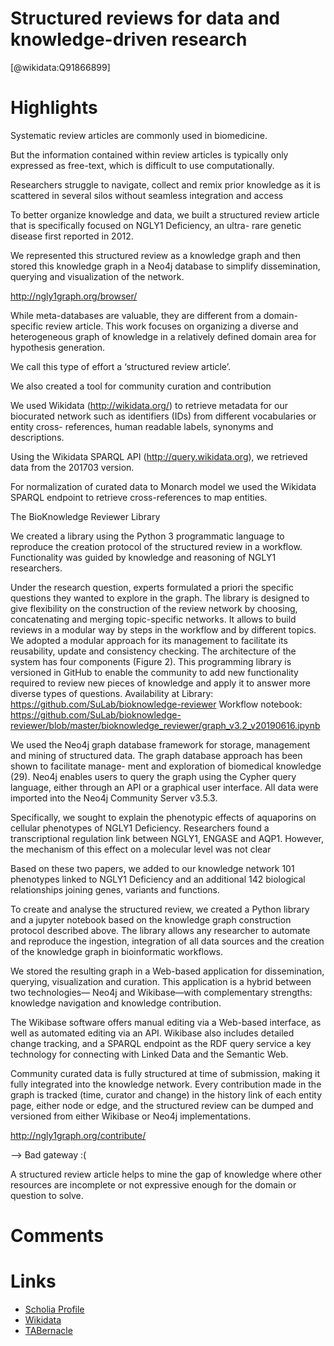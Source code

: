 
Structured reviews for data and knowledge-driven research
=========================================================
  
  [@wikidata:Q91866899]  

# Highlights

Systematic review articles are commonly used in biomedicine.

But the information contained within review articles is typically only expressed as free-text, which is difficult to use computationally.

Researchers struggle to navigate, collect and remix prior knowledge as it is scattered in several silos without seamless integration and access

To better organize knowledge and data, we built a structured review article that is specifically focused on NGLY1 Deficiency, an ultra- rare genetic disease first reported in 2012. 

We represented this structured review as a knowledge graph and then stored this knowledge graph in a Neo4j database to simplify dissemination, querying and visualization of the network.


<!-- Structured reviews are part of the ecosystem of - 1.1.3. Interoperable publication processes: nanopublications 

 Also structured reviews play an interesting role in - 1.3. Knowledge Representation in biology -->


http://ngly1graph.org/browser/

<!-- Nice. -->

While meta-databases are valuable, they are different from a domain-specific review article. This work focuses on organizing a diverse and heterogeneous graph of knowledge in a relatively defined domain area for hypothesis generation. 

We call this type of effort a ‘structured review article’.

We also created a tool for community curation and contribution

We used Wikidata (http://wikidata.org/) to retrieve metadata for our biocurated network such as identifiers (IDs) from different vocabularies or entity cross- references, human readable labels, synonyms and descriptions. 

Using the Wikidata SPARQL API (http://query.wikidata.org), we retrieved data from the 201703 version.

 <!-- Wikidata as a tool in structured reviews - 1.2.4. Wikidata and Knowledge Graphs -->


For normalization of curated data to Monarch model we used the Wikidata SPARQL endpoint to retrieve cross-references to map entities.

The BioKnowledge Reviewer Library 

We created a library using the Python 3 programmatic language to reproduce the creation protocol of the structured review in a workflow. 
Functionality was guided by knowledge and reasoning of NGLY1 researchers. 

Under the research question, experts formulated a priori the specific questions they wanted to explore in the graph. 
The library is designed to give flexibility on the construction of the review network by choosing, concatenating and merging topic-specific networks.
It allows to build reviews in a modular way by steps in the workflow and by different topics. 
We adopted a modular approach for its management to facilitate its reusability, update and consistency checking. 
The architecture of the system has four components (Figure 2).
This programming library is versioned in GitHub to enable the community to add new functionality required to review new pieces of knowledge and apply it to answer more diverse types of questions.
Availability at Library: 
https://github.com/SuLab/bioknowledge-reviewer Workflow notebook: https://github.com/SuLab/bioknowledge-reviewer/blob/master/bioknowledge_reviewer/graph_v3.2_v20190616.ipynb


We used the Neo4j graph database framework for storage, management and mining of structured data. 
The graph database approach has been shown to facilitate manage- ment and exploration of biomedical knowledge (29). 
Neo4j enables users to query the graph using the Cypher query language, either through an API or a graphical user interface. 
All data were imported into the Neo4j Community Server v3.5.3.

Specifically, we sought to explain the phenotypic effects of aquaporins on cellular phenotypes of NGLY1 Deficiency.
Researchers found a transcriptional regulation link between NGLY1, ENGASE and AQP1. However, the mechanism of this effect on a molecular level was not clear

Based on these two papers, we added to our knowledge network 101 phenotypes linked to NGLY1 Deficiency and an additional 142 biological relationships joining genes, variants and functions.

To create and analyse the structured review, we created a Python library and a jupyter notebook based on the knowledge graph construction protocol described above. 
The library allows any researcher to automate and reproduce the ingestion, integration of all data sources and the creation of the knowledge graph in bioinformatic workflows.

We stored the resulting graph in a Web-based application for dissemination, querying, visualization and curation.
This application is a hybrid between two technologies— Neo4j and Wikibase—with complementary strengths: knowledge navigation and knowledge contribution.

The Wikibase software offers manual editing via a Web-based interface, as well as automated editing via an API.
Wikibase also includes detailed change tracking, and a SPARQL endpoint as the RDF query service a key technology for connecting with Linked Data and the Semantic Web.

Community curated data is fully structured at time of submission, making it fully integrated into the knowledge network. 
Every contribution made in the graph is tracked (time, curator and change) in the history link of each entity page, either node or edge, and the structured review can be dumped and versioned from either Wikibase or Neo4j implementations.

http://ngly1graph.org/contribute/

--> Bad gateway :(
  <!-- Still bad gateway -->

A structured review article helps to mine the gap of knowledge where other resources are incomplete or not expressive enough for the domain or question to solve.

# Comments

# Links
  
 * [Scholia Profile](https://scholia.toolforge.org/work/Q91866899)  
 * [Wikidata](https://www.wikidata.org/wiki/Q91866899)  
 * [TABernacle](https://tabernacle.toolforge.org/?#/tab/manual/Q91866899/P921%3BP4510)  
